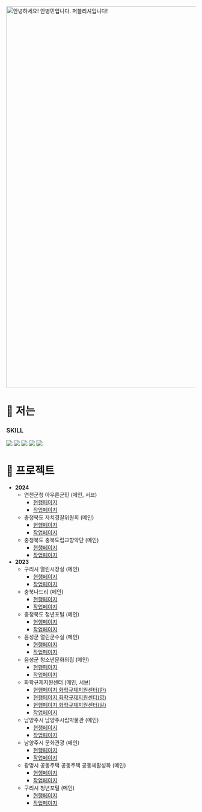 <img width="1012" alt="안녕하세요! 안병민입니다. 퍼블리셔입니다!" src="https://github.com/byeongmin-publishing/byeongmin-publishing/assets/114711496/8c17fd64-7f84-497d-945f-865423bbc061">

  # 🤔 저는  
  ### SKILL
 
  <img src="https://img.shields.io/badge/html5-E34F26?style=flat-square&logo=html5&logoColor=white"/> <img src="https://img.shields.io/badge/css3-1572B6?style=flat-square&logo=css3&logoColor=white"/> <img src="https://img.shields.io/badge/javascript-F7DF1E?style=flat-square&logo=javascript&logoColor=black"/> <img src="https://img.shields.io/badge/jquery-0769AD?style=flat-square&logo=jquery&logoColor=white"/> <img src="https://img.shields.io/badge/Photoshop-31A8FF?style=flat-square&logo=adobephotoshop&logoColor=white"/>

  # 💬 프로젝트  
  * **2024**
    - 연천군청 아우른군민 (메인, 서브)
      + [현행페이지](https://www.yeoncheon.go.kr/cyber/index.do)
      + [작업페이지]()
    - 충청북도 자치경찰위원회 (메인)
      + [현행페이지](https://www.chungbuk.go.kr/cbppc/index.do)
      + [작업페이지]()
    - 충청북도 충북도립교향악단 (메인)
      + [현행페이지](https://cbfarm.chungbuk.go.kr/art/index.do)
      + [작업페이지]()
  * **2023**
    - 구리시 열린시장실 (메인)
      + [현행페이지](https://www.guri.go.kr/mayor/index.do)
      + [작업페이지]()
    - 충북나드리 (메인)
      + [현행페이지](https://tour.chungbuk.go.kr/www/index.do)
      + [작업페이지]()
    - 충청북도 청년포털 (메인)
      + [현행페이지](https://www.chungbuk.go.kr/young/index.do)
      + [작업페이지]()
    - 음성군 열린군수실 (메인)
      + [현행페이지](https://www.eumseong.go.kr/mayor/index.do)
      + [작업페이지]()
    - 음성군 청소년문화의집 (메인)
      + [현행페이지](https://www.eumseong.go.kr/esyouth/index.do)
      + [작업페이지]()
    - 화학규제지원센터 (메인, 서브)
      + [현행페이지 화학규제지원센터(한)](https://reach.ktr.or.kr/www/index.do)
      + [현행페이지 화학규제지원센터(영)](https://reach.ktr.or.kr/en/index.do)
      + [현행페이지 화학규제지원센터(일)](https://reach.ktr.or.kr/jp/index.do)
      + [작업페이지]()
    - 남양주시 남양주시립박물관 (메인)
      + [현행페이지](https://www.nyj.go.kr/museum/index.do)
      + [작업페이지]()
    - 남양주시 문화관광 (메인)
      + [현행페이지](https://www.nyj.go.kr/culture/index.do)
      + [작업페이지]()
    - 광명시 공동주택 공동주택 공동체활성화 (메인)
      + [현행페이지](https://www.gm.go.kr/withapt/index.do)
      + [작업페이지](https://byeongmin-publishing.github.io/Portfolio/gm/site/withapt/main.html)
    - 구리시 청년포털 (메인)
      + [현행페이지](https://www.guri.go.kr/youth/index.do)
      + [작업페이지](https://byeongmin-publishing.github.io/Portfolio/guri/site/youth/main.html)
<!--
**byeongmin-publishing/byeongmin-publishing** is a ✨ _special_ ✨ repository because its `README.md` (this file) appears on your GitHub profile.

Here are some ideas to get you started: 

- 🔭 I’m currently working on ...
- 🌱 I’m currently learning ...
- 👯 I’m looking to collaborate on ...
- 🤔 I’m looking for help with ...
- 💬 Ask me about ...
- 😄 Pronouns: ...
- ⚡ Fun fact: ...
-->
